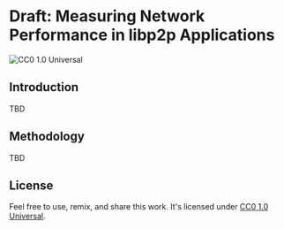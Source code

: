 # Draft: Measuring Network Performance in libp2p Applications

![CC0 1.0 Universal](https://img.shields.io/badge/license-CC0%201.0%20Universal-blue.svg)

## Introduction

TBD

## Methodology

TBD

## License

Feel free to use, remix, and share this work. It's licensed under [CC0 1.0 Universal](https://creativecommons.org/publicdomain/zero/1.0/).
